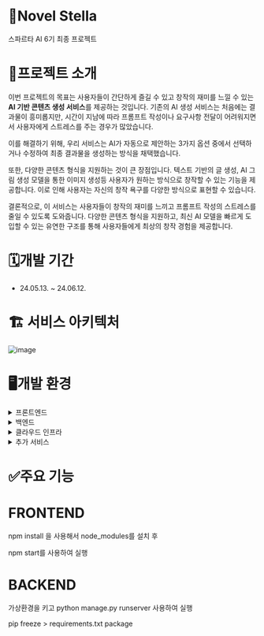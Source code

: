 # 📖Novel Stella
스파르타 AI 6기 최종 프로젝트

# 📝프로젝트 소개
이번 프로젝트의 목표는 사용자들이 간단하게 즐길 수 있고 창작의 재미를 느낄 수 있는 **AI 기반 콘텐츠 생성 서비스**를 제공하는 것입니다. 기존의 AI 생성 서비스는 처음에는 결과물이 흥미롭지만, 시간이 지남에 따라 프롬프트 작성이나 요구사항 전달이 어려워지면서 사용자에게 스트레스를 주는 경우가 많았습니다. 

이를 해결하기 위해, 우리 서비스는 AI가 자동으로 제안하는 3가지 옵션 중에서 선택하거나 수정하여 최종 결과물을 생성하는 방식을 채택했습니다.

또한, 다양한 콘텐츠 형식을 지원하는 것이 큰 장점입니다. 텍스트 기반의 글 생성, AI 그림 생성 모델을 통한 이미지 생성등 사용자가 원하는 방식으로 창작할 수 있는 기능을 제공합니다. 이로 인해 사용자는 자신의 창작 욕구를 다양한 방식으로 표현할 수 있습니다.

결론적으로, 이 서비스는 사용자들이 창작의 재미를 느끼고 프롬프트 작성의 스트레스를 줄일 수 있도록 도와줍니다. 다양한 콘텐츠 형식을 지원하고, 최신 AI 모델을 빠르게 도입할 수 있는 유연한 구조를 통해 사용자들에게 최상의 창작 경험을 제공합니다.

# 🗓️개발 기간
- 24.05.13. ~ 24.06.12.

# 🏗️ 서비스 아키텍처
![image](https://github.com/1489ehdghks/NOST/assets/159985538/2e302b58-b82c-4cd5-8aba-0421b72836e7)

# 🖥️개발 환경
<details>
<summary>프론트엔드</summary>
<div>

React: 프론트엔드 프레임워크
Zustand: 상태 관리 라이브러리
Cloudflare: CDN 및 보안 서비스

</div>
</details>

<details>
<summary>백엔드</summary>
<div>

Django: 백엔드 프레임워크
Gunicorn: WSGI HTTP 서버
PostgreSQL: 데이터베이스 관리 시스템
Nginx: HTTP 및 리버스 프록시 서버

</div>
</details>

<details>
<summary>클라우드 인프라</summary>
<div>

Amazon EC2: 서버 호스팅
Amazon S3: 스토리지 서비스

</div>
</details>

<details>
<summary>추가 서비스</summary>
<div>

GitHub: 소스 코드 관리 및 협업 도구
LangChain: 자연어 처리 라이브러리
DeepL: 번역 서비스
ChatGPT: 챗봇 서비스
DALL-E: 이미지 생성 AI

</div>
</details>










# ✅주요 기능



# FRONTEND

npm install 을 사용해서 node_modules를 설치 후


npm start를 사용하여 실행


# BACKEND

가상환경을 키고
python manage.py runserver 사용하여 실행


pip freeze > requirements.txt  package
